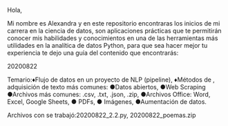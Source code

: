 Hola,



Mi nombre es Alexandra y en este repositorio encontraras los inicios de mi carrera en la ciencia de datos, son aplicaciones prácticas que te permitirán conocer mis habilidades y conocimientos en una de las herramientas más utilidades en la analítica de datos Python, para que sea hacer mejor tu experiencia te dejo una guía del contenido que encontrarás:







20200822


Temario:♦Flujo de datos en un proyecto de NLP (pipeline), ♦Métodos de , adquisición de texto más comunes: ●Datos abiertos, ●Web Scraping ●Archivos más comunes: .csv, .txt, .json, .zip, ●Archivos Office: Word, Excel, Google Sheets, ● PDFs, ● Imágenes, ●Aumentación de datos.


Archivos con se trabajó:20200822_2.2.py, 20200822_poemas.zip

 
